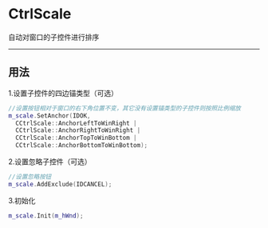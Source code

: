 CtrlScale
===========================

自动对窗口的子控件进行排序

****

## 用法

1.设置子控件的四边锚类型（可选）

```C++
//设置按钮相对于窗口的右下角位置不变，其它没有设置锚类型的子控件则按照比例缩放
m_scale.SetAnchor(IDOK,
  CCtrlScale::AnchorLeftToWinRight |
  CCtrlScale::AnchorRightToWinRight |
  CCtrlScale::AnchorTopToWinBottom |
  CCtrlScale::AnchorBottomToWinBottom);
```

2.设置忽略子控件（可选）

```C++
//设置忽略按钮
m_scale.AddExclude(IDCANCEL);
```

3.初始化

```C++
m_scale.Init(m_hWnd);
```
